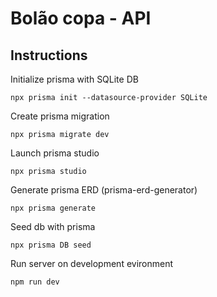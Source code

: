 # Bolão copa - API

## Instructions

Initialize prisma with SQLite DB
```shell
npx prisma init --datasource-provider SQLite
```

Create prisma migration
```shell
npx prisma migrate dev
```

Launch prisma studio
```shell
npx prisma studio
```

Generate prisma ERD (prisma-erd-generator)
```shell
npx prisma generate
```

Seed db with prisma
```shell
npx prisma DB seed
```
Run server on development evironment
```shell
npm run dev
```

